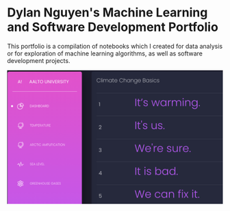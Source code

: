 # Dylan Nguyen's Machine Learning and Software Development Portfolio
This portfolio is a compilation of notebooks which I created for data analysis or for exploration of machine learning algorithms, as well as software development projects.

<img src="images/climate.png?raw=true"/>
